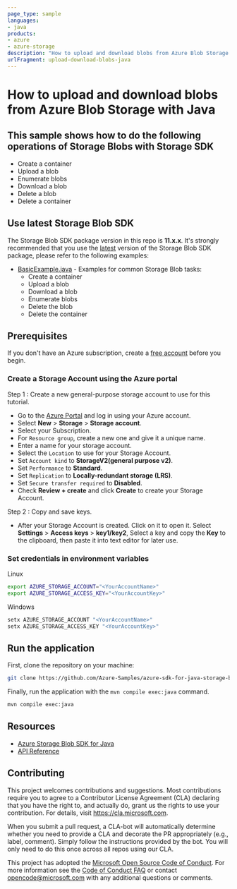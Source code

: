 ```yaml
---
page_type: sample
languages:
- java
products:
- azure
- azure-storage
description: "How to upload and download blobs from Azure Blob Storage with Java."
urlFragment: upload-download-blobs-java
---
```


# How to upload and download blobs from Azure Blob Storage with Java

## This sample shows how to do the following operations of Storage Blobs with Storage SDK
* Create a container
* Upload a blob
* Enumerate blobs
* Download a blob
* Delete a blob
* Delete a container

## Use latest Storage Blob SDK
The Storage Blob SDK package version in this repo is **11.x.x**. It's strongly recommended that you use the [latest] version of the Storage Blob SDK package, please refer to the following examples:

*  [BasicExample.java] - Examples for common Storage Blob tasks:
    * Create a container
    * Upload a blob
    * Download a blob
    * Enumerate blobs
    * Delete the blob
    * Delete the container

## Prerequisites
If you don't have an Azure subscription, create a [free account] before you begin.

### Create a Storage Account using the Azure portal
Step 1 : Create a new general-purpose storage account to use for this tutorial.

*  Go to the [Azure Portal] and log in using your Azure account.
*  Select **New** > **Storage** > **Storage account**.
*  Select your Subscription.
*  For `Resource group`, create a new one and give it a unique name.
*  Enter a name for your storage account.
*  Select the `Location` to use for your Storage Account.
*  Set `Account kind` to **StorageV2(general purpose v2)**.
*  Set `Performance` to **Standard**.
*  Set `Replication` to **Locally-redundant storage (LRS)**.
*  Set `Secure transfer required` to **Disabled**.
*  Check **Review + create** and click **Create** to create your Storage Account.

Step 2 : Copy and save keys.

 * After your Storage Account is created. Click on it to open it. Select **Settings** > **Access keys** > **key1/key2**, Select a key and copy the **Key** to the clipboard, then paste it into text editor for later use.

### Set credentials in environment variables 

Linux
``` bash
export AZURE_STORAGE_ACCOUNT="<YourAccountName>"
export AZURE_STORAGE_ACCESS_KEY="<YourAccountKey>"
```

Windows
``` cmd
setx AZURE_STORAGE_ACCOUNT "<YourAccountName>"
setx AZURE_STORAGE_ACCESS_KEY "<YourAccountKey>"
```

## Run the application
First, clone the repository on your machine:

``` bash
git clone https://github.com/Azure-Samples/azure-sdk-for-java-storage-blob-upload-download.git
```

Finally, run the application with the `mvn compile exec:java` command.

``` cmd
mvn compile exec:java
```

## Resources
* [Azure Storage Blob SDK for Java][SDK]
* [API Reference][API Reference]

## Contributing
This project welcomes contributions and suggestions.  Most contributions require you to agree to a
Contributor License Agreement (CLA) declaring that you have the right to, and actually do, grant us
the rights to use your contribution. For details, visit https://cla.microsoft.com.

When you submit a pull request, a CLA-bot will automatically determine whether you need to provide
a CLA and decorate the PR appropriately (e.g., label, comment). Simply follow the instructions
provided by the bot. You will only need to do this once across all repos using our CLA.

This project has adopted the [Microsoft Open Source Code of Conduct].
For more information see the [Code of Conduct FAQ] or
contact [opencode@microsoft.com] with any additional questions or comments.

<!-- LINKS -->
[free account]: https://azure.microsoft.com/free/?WT.mc_id=A261C142F
[Azure Portal]: https://portal.azure.com
[SDK]: https://search.maven.org/artifact/com.microsoft.azure/azure-storage-blob/11.0.0/jar
[API Reference]: http://azure.github.io/azure-sdk-for-java/
[Microsoft Open Source Code of Conduct]: https://opensource.microsoft.com/codeofconduct/
[Code of Conduct FAQ]: https://opensource.microsoft.com/codeofconduct/faq/
[opencode@microsoft.com]: mailto:opencode@microsoft.com
[latest]: https://search.maven.org/artifact/com.azure/azure-storage-blob
[BasicExample.java]: https://github.com/Azure/azure-sdk-for-java/blob/master/sdk/storage/azure-storage-blob/src/samples/java/com/azure/storage/blob/BasicExample.java

